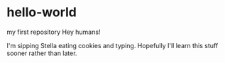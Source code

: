 
# hello-world
my first repository
Hey humans!

I'm sipping Stella eating cookies and typing.
Hopefully I'll learn this stuff sooner rather than later.
